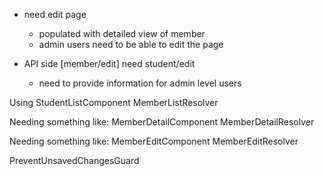 - need edit page
  - populated with detailed view of member
  - admin users need to be able to edit the page

- API side [member/edit] need student/edit
  - need to provide information for admin level users


Using
StudentListComponent
MemberListResolver

Needing something like:
MemberDetailComponent
MemberDetailResolver

Needing something like:
MemberEditComponent
MemberEditResolver

PreventUnsavedChangesGuard
